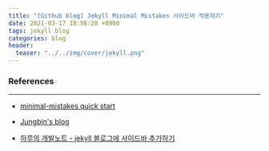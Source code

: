 ```yaml
---
title: "[Github blog] Jekyll Minimal Mistakes 사이드바 적용하기"
date: 2021-03-17 18:58:28 +0900
tags: jekyll blog
categories: blog
header:
  teaser: "../../img/cover/jekyll.png"
---
```








### References

---

- [minimal-mistakes quick start](https://mmistakes.github.io/minimal-mistakes/docs/quick-start-guide/)

- [Jungbin's blog](https://blog.jungbin.kim/blog/2018/02/22/apply-sidebar-minimalmistake-jekyll.html)

- [하루의 개발노트 - jekyll 블로그에 사이드바 추가하기](https://jhlov.github.io/jekyll-%EB%B8%94%EB%A1%9C%EA%B7%B8%EC%97%90-%EC%82%AC%EC%9D%B4%EB%93%9C%EB%B0%94-%EC%B6%94%EA%B0%80%ED%95%98%EA%B8%B0/)

